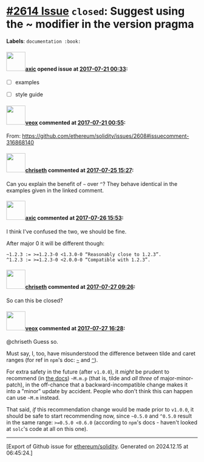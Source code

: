 # [\#2614 Issue](https://github.com/ethereum/solidity/issues/2614) `closed`: Suggest using the ~ modifier in the version pragma
**Labels**: `documentation :book:`


#### <img src="https://avatars.githubusercontent.com/u/20340?v=4" width="50">[axic](https://github.com/axic) opened issue at [2017-07-21 00:33](https://github.com/ethereum/solidity/issues/2614):

- [ ] examples
- [ ] style guide


#### <img src="https://avatars.githubusercontent.com/u/3036030?v=4" width="50">[veox](https://github.com/veox) commented at [2017-07-21 00:55](https://github.com/ethereum/solidity/issues/2614#issuecomment-316871225):

From: https://github.com/ethereum/solidity/issues/2608#issuecomment-316868140

#### <img src="https://avatars.githubusercontent.com/u/9073706?v=4" width="50">[chriseth](https://github.com/chriseth) commented at [2017-07-25 15:27](https://github.com/ethereum/solidity/issues/2614#issuecomment-317775295):

Can you explain the benefit of `~` over `^`? They behave identical in the examples given in the linked comment.

#### <img src="https://avatars.githubusercontent.com/u/20340?v=4" width="50">[axic](https://github.com/axic) commented at [2017-07-26 15:53](https://github.com/ethereum/solidity/issues/2614#issuecomment-318097182):

I think I've confused the two, we should be fine.

After major 0 it will be different though:
```
~1.2.3 := >=1.2.3-0 <1.3.0-0 “Reasonably close to 1.2.3”.
^1.2.3 := >=1.2.3-0 <2.0.0-0 “Compatible with 1.2.3”.
```

#### <img src="https://avatars.githubusercontent.com/u/9073706?v=4" width="50">[chriseth](https://github.com/chriseth) commented at [2017-07-27 09:26](https://github.com/ethereum/solidity/issues/2614#issuecomment-318309344):

So can this be closed?

#### <img src="https://avatars.githubusercontent.com/u/3036030?v=4" width="50">[veox](https://github.com/veox) commented at [2017-07-27 16:28](https://github.com/ethereum/solidity/issues/2614#issuecomment-318414701):

@chriseth Guess so.

Must say, I, too, have misunderstood the difference between tilde and caret ranges (for ref in `npm`'s doc: [`~`](https://docs.npmjs.com/misc/semver#tilde-ranges-123-12-1) and [`^`](https://docs.npmjs.com/misc/semver#caret-ranges-123-025-004)).

For extra safety in the future (after `v1.0.0`), it _might_ be prudent to recommend (in [the docs](https://solidity.readthedocs.io/en/develop/layout-of-source-files.html#version-pragma)) `~M.m.p` (that is, tilde and _all three_ of major-minor-patch), in the off-chance that a backward-incompatible change makes it into a "minor" update by accident. People who don't think this can happen can use `~M.m` instead.

That said, _if_ this recommendation change would be made prior to `v1.0.0`, it should be safe to start recommending now, since `~0.5.0` and `^0.5.0` result in the same range: `>=0.5.0 <0.6.0` (according to `npm`'s docs - haven't looked at `solc`'s code at all on this one).


-------------------------------------------------------------------------------



[Export of Github issue for [ethereum/solidity](https://github.com/ethereum/solidity). Generated on 2024.12.15 at 06:45:24.]
